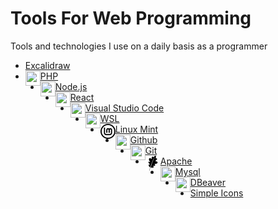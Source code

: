 # Tools For Web Programming
Tools and technologies I use on a daily basis as a programmer

- [Excalidraw](https://excalidraw.com/)
- <img src="https://raw.githubusercontent.com/simple-icons/simple-icons/develop/icons/php.svg" align=left width=24 height=24>[PHP](https://www.php.net/)
- <img src="https://raw.githubusercontent.com/simple-icons/simple-icons/develop/icons/node.svg" align=left width=24 height=24>[Node.js](https://nodejs.dev/en/)
- <img src="https://raw.githubusercontent.com/simple-icons/simple-icons/develop/icons/react.svg" align=left width=24 height=24>[React](https://reactnative.dev/)
- <img src="https://raw.githubusercontent.com/simple-icons/simple-icons/develop/icons/code.svg" align=left width=24 height=24>[Visual Studio Code](https://code.visualstudio.com/)
- <img src="https://raw.githubusercontent.com/simple-icons/simple-icons/develop/icons/wsl.svg" align=left width=24 height=24>[WSL](https://docs.microsoft.com/pt-br/windows/wsl/)
- <img src="https://raw.githubusercontent.com/simple-icons/simple-icons/develop/icons/linuxmint.svg" align=left width=24 height=24>[Linux Mint](https://linuxmint.com/)
- <img src="https://raw.githubusercontent.com/simple-icons/simple-icons/develop/icons/github.svg" align=left width=24 height=24>[Github](https://github.com/)
- <img src="https://raw.githubusercontent.com/simple-icons/simple-icons/develop/icons/git.svg" align=left width=24 height=24>[Git](https://git-scm.com/)
- <img src="https://raw.githubusercontent.com/simple-icons/simple-icons/develop/icons/apache.svg" align=left width=24 height=24>[Apache](https://httpd.apache.org/)
- <img src="https://raw.githubusercontent.com/simple-icons/simple-icons/develop/icons/mysql.svg" align=left width=24 height=24>[Mysql](https://www.mysql.com/)
- <img src="https://dbeaver.io/wp-content/uploads/2015/09/beaver-head.png" align=left width=24 height=24>[DBeaver](https://dbeaver.io/)
- [Simple Icons](https://github.com/simple-icons/simple-icons)